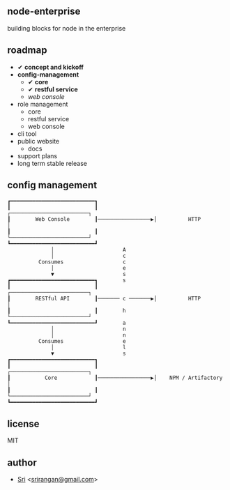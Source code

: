 ## node-enterprise

building blocks for node in the enterprise

## roadmap

- ✔ **concept and kickoff**
- **config-management**
    - ✔ **core**
    - ✔ **restful service**
    - *web console*
- role management
    - core
    - restful service
    - web console
- cli tool
- public website
    - docs
- support plans
- long term stable release

## config management

```
┏━━━━━━━━━━━━━━━━━━━━━━━━━━━┓                                             
┃                           ┃                  ┌─────────────────────────┐
┃        Web Console        ┃─────────────────▶│          HTTP           │
┃                           ┃                  └─────────────────────────┘
┗━━━━━━━━━━━━━━━━━━━━━━━━━━━┛                                             
              │                      A                                    
              │                      c                                    
          Consumes                   c                                    
              │                      e                                    
              ▼                      s                                    
┏━━━━━━━━━━━━━━━━━━━━━━━━━━━┓        s                                    
┃                           ┃                  ┌─────────────────────────┐
┃        RESTful API        ┃─────── c ───────▶│          HTTP           │
┃                           ┃        h         └─────────────────────────┘
┗━━━━━━━━━━━━━━━━━━━━━━━━━━━┛        a                                    
              │                      n                                    
              │                      n                                    
          Consumes                   e                                    
              │                      l                                    
              ▼                      s                                    
┏━━━━━━━━━━━━━━━━━━━━━━━━━━━┓                                             
┃                           ┃                  ┌─────────────────────────┐
┃           Core            ┃─────────────────▶│    NPM / Artifactory    │
┃                           ┃                  └─────────────────────────┘
┗━━━━━━━━━━━━━━━━━━━━━━━━━━━┛                                             
```

## license

MIT

## author

- [Sri](http://srirangan.net) <[srirangan@gmail.com](srirangan@gmail.com)>
